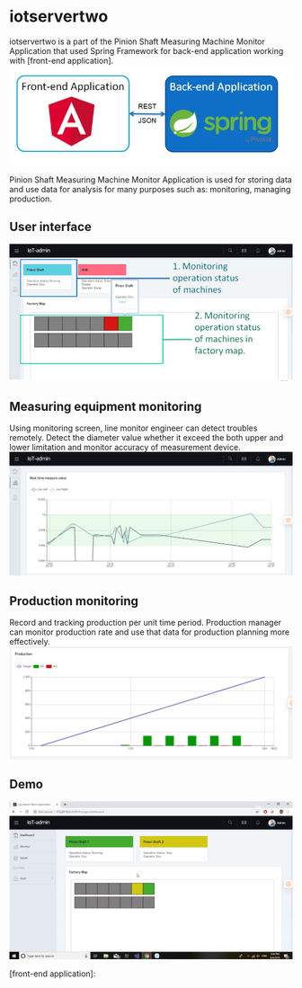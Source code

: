# iotservertwo
iotservertwo is a part of the Pinion Shaft Measuring Machine Monitor Application that used Spring Framework for back-end application working with [front-end application].
![alt text](https://github.com/CDTruong/iotservertwo/blob/master/sample-img/spring.png)

Pinion Shaft Measuring Machine Monitor Application is used for storing data and use data for analysis for many purposes such as: monitoring, managing production.

## User interface
![alt text](https://github.com/CDTruong/iotservertwo/blob/master/sample-img/user-interface.png)

## Measuring equipment monitoring
Using monitoring screen, line monitor engineer can detect troubles remotely.
Detect the diameter value whether it exceed the both upper and lower limitation and monitor accuracy of measurement device.
![alt text](https://github.com/CDTruong/iotservertwo/blob/master/sample-img/measured-value-chart.png)

## Production monitoring
Record and tracking production per unit time period.
Production manager can monitor production rate and use that data for production planning more effectively.
![alt text](https://github.com/CDTruong/iotservertwo/blob/master/sample-img/production-chart.png)

## Demo
![](https://github.com/CDTruong/iotservertwo/blob/master/sample-img/user-interface.gif)

[front-end application]: 
